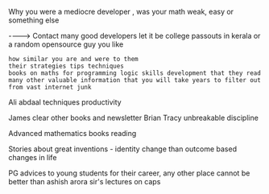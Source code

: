 Why you were a mediocre developer , was your math weak, easy or something else

----> Contact many good developers let it be college passouts in kerala or a random opensource guy you like

	how similar you are and were to them
	their strategies tips techniques
	books on maths for programming logic skills development that they read
	many other valuable information that you will take years to filter out from vast internet junk







Ali abdaal techniques productivity

James clear other books and newsletter
Brian Tracy unbreakable discipline

Advanced mathematics books reading

Stories about great inventions - identity change than outcome based changes in life
 
PG advices to young students for their career, any other place cannot be better than ashish arora sir's lectures on caps

